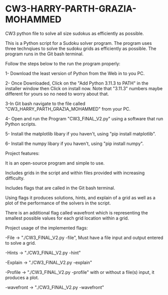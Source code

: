 # CW3-HARRY-PARTH-GRAZIA-MOHAMMED
CW3 python file to solve all size sudokus as efficiently as possible.

This is a Python script for a Sudoku solver program. The program uses three technqiues to solve the sudoku grids as efficiently as possible. The program runs in the Git bash terminal.

Follow the steps below to the run the program properly:

1- Download the least version of Python from the Web in to you PC.

2- Once Downloaded, Click on the "Add Python 3.11.3 to PATH" in the installer window then Click on install now. Note that "3.11.3" numbers maybe different for yours so no need to worry about that.

3-In Git bash navigate to the file called "CW3_HARRY_PARTH_GRAZIA_MOHAMMED" from your PC.

4- Open and run the Program "CW3_FINAL_V2.py" using a software that run Python scripts.

5- Install the matplotlib libary if you haven't, using "pip install matplotlib".

6- Install the numpy libary if you haven't, using "pip install numpy".



Project features:

It is an open-source program and simple to use.

Includes grids in the script and within files provided with increasing difficulty.

Includes flags that are called in the Git bash terminal.

Using flags it produces solutions, hints, and explain of a grid as well as a plot of the performance of the solvers in the script.

There is an additional flag called wavefront which is representing the smallest possible values for each grid location within a grid.



Project usage of the implemented flags:

-File -> "./CW3_FINAL_V2.py -file", Must have a file input and output entered to solve a grid.

-Hints -> "./CW3_FINAL_V2.py -hint"

-Explain -> "./CW3_FINAL_V2.py -explain"

-Profile -> "./CW3_FINAL_V2.py -profile" with  or without a file(s) input, it produces a plot.

-wavefront -> "./CW3_FINAL_V2.py -wavefront"


